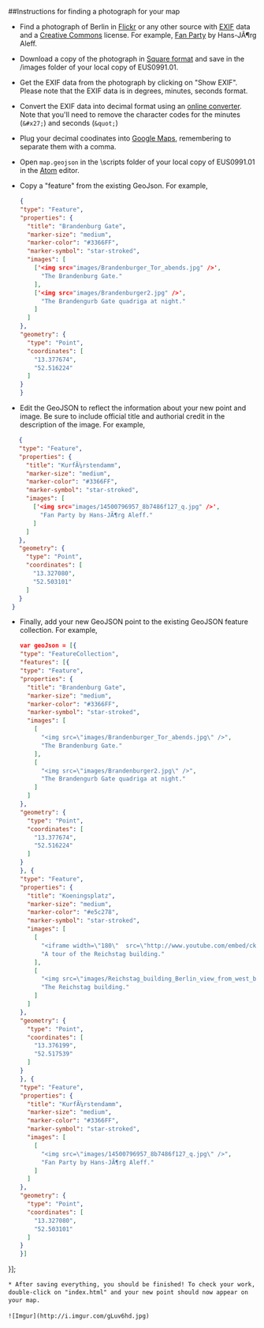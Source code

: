 ##Instructions for finding a photograph for your map

* Find a photograph of Berlin in [Flickr](https://www.flickr.com) or any other source with [EXIF](https://en.wikipedia.org/wiki/Exchangeable_image_file_format) data and a [Creative Commons](http://creativecommons.org/) license. For example, [Fan Party](https://www.flickr.com/photos/ffela/14500796957) by Hans-JÃ¶rg Aleff.

* Download a copy of the photograph in [Square format](https://farm4.staticflickr.com/3840/14500796957_8b7486f127_q_d.jpg) and save in the /images folder of your local copy of EUS0991.01.

* Get the EXIF data from the photograph by clicking on "Show EXIF". Please note that the EXIF data is in degrees, minutes, seconds format.

* Convert the EXIF data into decimal format using an [online converter](http://www.fcc.gov/encyclopedia/degrees-minutes-seconds-tofrom-decimal-degrees). Note that you'll need to remove the character codes for the minutes (```&#x27;```) and seconds (```&quot;```)

* Plug your decimal coodinates into [Google Maps](https://www.google.com/maps/place/52%C2%B030'13.0%22N+13%C2%B019'53.4%22E/@52.5036106,13.3315,15z/data=!3m1!4b1!4m2!3m1!1s0x0:0x0), remembering to separate them with a comma.

* Open ```map.geojson``` in the \scripts folder of your local copy of EUS0991.01 in the [Atom](https://atom.io/) editor.

* Copy a "feature" from the existing GeoJson. For example,
    ```json
    {
    "type": "Feature",
    "properties": {
      "title": "Brandenburg Gate",
      "marker-size": "medium",
      "marker-color": "#3366FF",
      "marker-symbol": "star-stroked",
      "images": [
        ['<img src="images/Brandenburger_Tor_abends.jpg" />',
          "The Brandenburg Gate."
        ],
        ['<img src="images/Brandenburger2.jpg" />',
          "The Brandengurb Gate quadriga at night."
        ]
      ]
    },
    "geometry": {
      "type": "Point",
      "coordinates": [
        "13.377674",
        "52.516224"
      ]
    }
  }
  ```
* Edit the GeoJSON to reflect the information about your new point and image. Be sure to include official title and authorial credit in the description of the image. For example,

 ```json
    {
    "type": "Feature",
    "properties": {
      "title": "KurfÃ¼rstendamm",
      "marker-size": "medium",
      "marker-color": "#3366FF",
      "marker-symbol": "star-stroked",
      "images": [
        ['<img src="images/14500796957_8b7486f127_q.jpg" />',
          "Fan Party by Hans-JÃ¶rg Aleff."
        ]
      ]
    },
    "geometry": {
      "type": "Point",
      "coordinates": [
        "13.327080",
        "52.503101"
      ]
    }
  }
```
* Finally, add your new GeoJSON point to the existing GeoJSON feature collection. For example,

    ```JSON
    var geoJson = [{
  "type": "FeatureCollection",
  "features": [{
    "type": "Feature",
    "properties": {
      "title": "Brandenburg Gate",
      "marker-size": "medium",
      "marker-color": "#3366FF",
      "marker-symbol": "star-stroked",
      "images": [
        [
          "<img src=\"images/Brandenburger_Tor_abends.jpg\" />",
          "The Brandenburg Gate."
        ],
        [
          "<img src=\"images/Brandenburger2.jpg\" />",
          "The Brandengurb Gate quadriga at night."
        ]
      ]
    },
    "geometry": {
      "type": "Point",
      "coordinates": [
        "13.377674",
        "52.516224"
      ]
    }
  }, {
    "type": "Feature",
    "properties": {
      "title": "Koeningsplatz",
      "marker-size": "medium",
      "marker-color": "#e5c278",
      "marker-symbol": "star-stroked",
      "images": [
        [
          "<iframe width=\"180\"  src=\"http://www.youtube.com/embed/cklBBshc_uQ?rel=0\" frameborder=\"0\" allowfullscreen><\/iframe>",
          "A tour of the Reichstag building."
        ],
        [
          "<img src=\"images/Reichstag_building_Berlin_view_from_west_before_sunset.jpg\" />",
          "The Reichstag building."
        ]
      ]
    },
    "geometry": {
      "type": "Point",
      "coordinates": [
        "13.376199",
        "52.517539"
      ]
    }
  }, {
    "type": "Feature",
    "properties": {
      "title": "KurfÃ¼rstendamm",
      "marker-size": "medium",
      "marker-color": "#3366FF",
      "marker-symbol": "star-stroked",
      "images": [
        [
          "<img src=\"images/14500796957_8b7486f127_q.jpg\" />",
          "Fan Party by Hans-JÃ¶rg Aleff."
        ]
      ]
    },
    "geometry": {
      "type": "Point",
      "coordinates": [
        "13.327080",
        "52.503101"
      ]
    }
  }]
}];
```
* After saving everything, you should be finished! To check your work, double-click on "index.html" and your new point should now appear on your map.

![Imgur](http://i.imgur.com/gLuv6hd.jpg)
